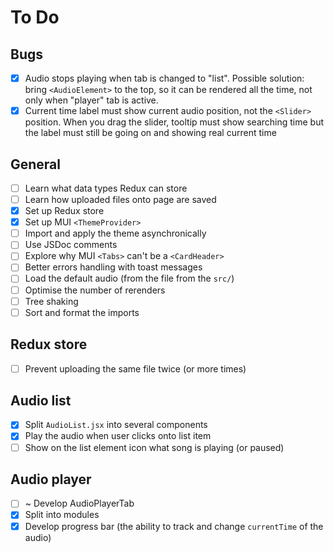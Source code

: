 # To Do

## Bugs

- [x] Audio stops playing when tab is changed to "list".
      Possible solution: bring `<AudioElement>` to the top,
      so it can be rendered all the time, not only when "player" tab is active.
- [x] Current time label must show current audio position,
      not the `<Slider>` position. When you drag the slider, tooltip must show
      searching time but the label must still be going on and showing real current time

## General

- [ ] Learn what data types Redux can store
- [ ] Learn how uploaded files onto page are saved
- [x] Set up Redux store
- [x] Set up MUI `<ThemeProvider>`
- [ ] Import and apply the theme asynchronically
- [ ] Use JSDoc comments
- [ ] Explore why MUI `<Tabs>` can't be a `<CardHeader>`
- [ ] Better errors handling with toast messages
- [ ] Load the default audio (from the file from the `src/`)
- [ ] Optimise the number of rerenders
- [ ] Tree shaking
- [ ] Sort and format the imports

## Redux store

- [ ] Prevent uploading the same file twice (or more times)

## Audio list

- [x] Split `AudioList.jsx` into several components
- [x] Play the audio when user clicks onto list item
- [ ] Show on the list element icon what song is playing (or paused)

## Audio player

- [ ] ~ Develop AudioPlayerTab
- [x] Split into modules
- [x] Develop progress bar (the ability to track and change
      `currentTime` of the audio)
